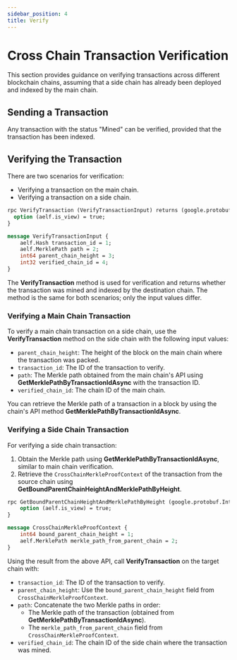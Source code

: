 ```yaml
---
sidebar_position: 4
title: Verify
---
```


# Cross Chain Transaction Verification

This section provides guidance on verifying transactions across different blockchain chains, assuming that a side chain has already been deployed and indexed by the main chain.

## Sending a Transaction

Any transaction with the status "Mined" can be verified, provided that the transaction has been indexed.

## Verifying the Transaction

There are two scenarios for verification:

- Verifying a transaction on the main chain.
- Verifying a transaction on a side chain.

```protobuf
rpc VerifyTransaction (VerifyTransactionInput) returns (google.protobuf.BoolValue) {
  option (aelf.is_view) = true;
}

message VerifyTransactionInput {
    aelf.Hash transaction_id = 1;
    aelf.MerklePath path = 2;
    int64 parent_chain_height = 3;
    int32 verified_chain_id = 4;
}
```

The **VerifyTransaction** method is used for verification and returns whether the transaction was mined and indexed by the destination chain. The method is the same for both scenarios; only the input values differ.

### Verifying a Main Chain Transaction

To verify a main chain transaction on a side chain, use the **VerifyTransaction** method on the side chain with the following input values:

- `parent_chain_height`: The height of the block on the main chain where the transaction was packed.
- `transaction_id`: The ID of the transaction to verify.
- `path`: The Merkle path obtained from the main chain's API using **GetMerklePathByTransactionIdAsync** with the transaction ID.
- `verified_chain_id`: The chain ID of the main chain.

You can retrieve the Merkle path of a transaction in a block by using the chain's API method **GetMerklePathByTransactionIdAsync**.

### Verifying a Side Chain Transaction

For verifying a side chain transaction:

1. Obtain the Merkle path using **GetMerklePathByTransactionIdAsync**, similar to main chain verification.
2. Retrieve the `CrossChainMerkleProofContext` of the transaction from the source chain using **GetBoundParentChainHeightAndMerklePathByHeight**.

```protobuf
rpc GetBoundParentChainHeightAndMerklePathByHeight (google.protobuf.Int64Value) returns (CrossChainMerkleProofContext) {
    option (aelf.is_view) = true;
}

message CrossChainMerkleProofContext {
    int64 bound_parent_chain_height = 1;
    aelf.MerklePath merkle_path_from_parent_chain = 2;
}
```

Using the result from the above API, call **VerifyTransaction** on the target chain with:

- `transaction_id`: The ID of the transaction to verify.
- `parent_chain_height`: Use the `bound_parent_chain_height` field from `CrossChainMerkleProofContext`.
- `path`: Concatenate the two Merkle paths in order:
  - The Merkle path of the transaction (obtained from **GetMerklePathByTransactionIdAsync**).
  - The `merkle_path_from_parent_chain` field from `CrossChainMerkleProofContext`.
- `verified_chain_id`: The chain ID of the side chain where the transaction was mined.
